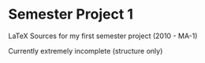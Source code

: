 # Semester Project 1 ########################################

LaTeX Sources for my first semester project (2010 - MA-1)

Currently extremely incomplete (structure only)
